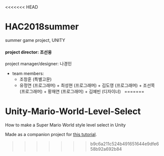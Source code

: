 <<<<<<< HEAD
# HAC2018summer
summer game project, UNITY

#### project director: 조선웅

project manager/designer: 나경민

* team members:
  + 조창훈 (특별고문)
  + 유정연 (프로그래머)
 + 최성현 (프로그래머)
 + 김도영 (프로그래머)
 + 조선목 (프로그래머)
 + 황재연 (프로그래머)
 + 김예빈 (디자이너)
  
=======
# Unity-Mario-World-Level-Select
How to make a Super Mario World style level select in Unity

Made as a companion project for [this tutorial](https://bigbad.xyz/blog/how-to-make-a-level-select-like-in-super-mario-world).
>>>>>>> b9c6a211c524b491651644e9dfe658b92a692b84
